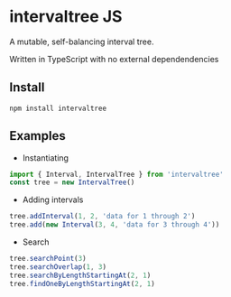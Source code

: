 # intervaltree JS

A mutable, self-balancing interval tree.

Written in TypeScript with no external dependendencies

## Install

```
npm install intervaltree
```

## Examples

- Instantiating

```js
import { Interval, IntervalTree } from 'intervaltree'
const tree = new IntervalTree()
```

- Adding intervals

```js
tree.addInterval(1, 2, 'data for 1 through 2')
tree.add(new Interval(3, 4, 'data for 3 through 4'))
```

- Search

```js
tree.searchPoint(3)
tree.searchOverlap(1, 3)
tree.searchByLengthStartingAt(2, 1)
tree.findOneByLengthStartingAt(2, 1)
```
